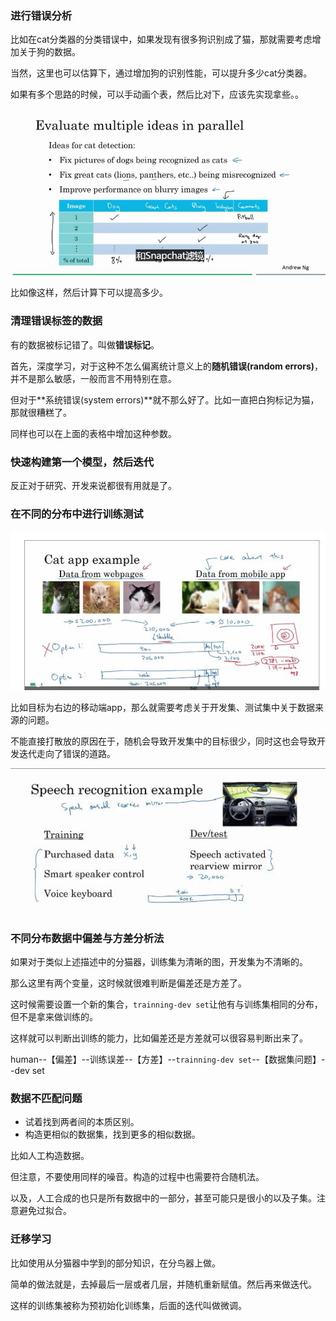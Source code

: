 ### 进行错误分析

比如在cat分类器的分类错误中，如果发现有很多狗识别成了猫，那就需要考虑增加关于狗的数据。

当然，这里也可以估算下，通过增加狗的识别性能，可以提升多少cat分类器。

如果有多个思路的时候，可以手动画个表，然后比对下，应该先实现拿些。。

![](jpg/3.JPG)

比如像这样，然后计算下可以提高多少。

### 清理错误标签的数据

有的数据被标记错了。叫做**错误标记**。

首先，深度学习，对于这种不怎么偏离统计意义上的**随机错误(random errors)**，并不是那么敏感，一般而言不用特别在意。

但对于**系统错误(system errors)**就不那么好了。比如一直把白狗标记为猫，那就很糟糕了。

同样也可以在上面的表格中增加这种参数。

### 快速构建第一个模型，然后迭代

反正对于研究、开发来说都很有用就是了。

### 在不同的分布中进行训练测试

![](jpg/4.JPG)

比如目标为右边的移动端app，那么就需要考虑关于开发集、测试集中关于数据来源的问题。

不能直接打散放的原因在于，随机会导致开发集中的目标很少，同时这也会导致开发迭代走向了错误的道路。

![](jpg/5.JPG)

<!--为什么不考虑对这个进行加权呢？-->

### 不同分布数据中偏差与方差分析法

如果对于类似上述描述中的分猫器，训练集为清晰的图，开发集为不清晰的。

那么这里有两个变量，这时候就很难判断是偏差还是方差了。

这时候需要设置一个新的集合，`trainning-dev set`让他有与训练集相同的分布，但不是拿来做训练的。

这样就可以判断出训练的能力，比如偏差还是方差就可以很容易判断出来了。

<!--惊人的想法！-->

human--【偏差】--训练误差--【方差】--`trainning-dev set`--【数据集问题】--dev set

### 数据不匹配问题

- 试着找到两者间的本质区别。
- 构造更相似的数据集，找到更多的相似数据。

比如人工构造数据。

但注意，不要使用同样的噪音。构造的过程中也需要符合随机法。

以及，人工合成的也只是所有数据中的一部分，甚至可能只是很小的以及子集。注意避免过拟合。

### 迁移学习

比如使用从分猫器中学到的部分知识，在分鸟器上做。

简单的做法就是，去掉最后一层或者几层，并随机重新赋值。然后再来做迭代。

<!--这个是基于一种可能性的认识，只有在最后一层才会有完整的判断？-->

这样的训练集被称为预初始化训练集，后面的迭代叫做微调。

<!--阿里等客户端上的深度学习，是不是大致就是这个技术啊？-->

